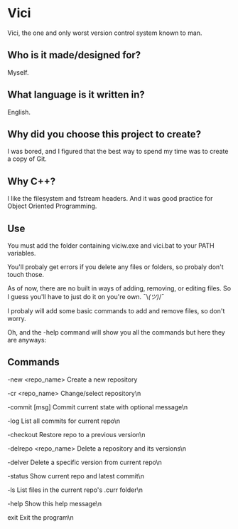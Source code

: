 # Vici

Vici, the one and only worst version control system known to man.

## Who is it made/designed for?

Myself.

## What language is it written in?

English.

## Why did you choose this project to create?

I was bored, and I figured that the best way to spend my time was to create a copy of Git.

## Why C++?

I like the filesystem and fstream headers. And it was good practice for Object Oriented Programming.

## Use

You must add the folder containing viciw.exe and vici.bat to your PATH variables.

You'll probaly get errors if you delete any files or folders, so probaly don't touch those.

As of now, there are no built in ways of adding, removing, or editing files. So I guess you'll have to just do it on you're own. ¯\\_(ツ)_/¯

I probaly will add some basic commands to add and remove files, so don't worry.

Oh, and the -help command will show you all the commands but here they are anyways:

## Commands

-new <repo_name>         Create a new repository

-cr <repo_name>          Change/select repository\n

-commit [msg]            Commit current state with optional message\n

-log                     List all commits for current repo\n

-checkout <version>      Restore repo to a previous version\n

-delrepo <repo_name>     Delete a repository and its versions\n

-delver <version>        Delete a specific version from current repo\n

-status                  Show current repo and latest commit\n

-ls                      List files in the current repo's .curr folder\n

-help                    Show this help message\n

exit                     Exit the program\n
